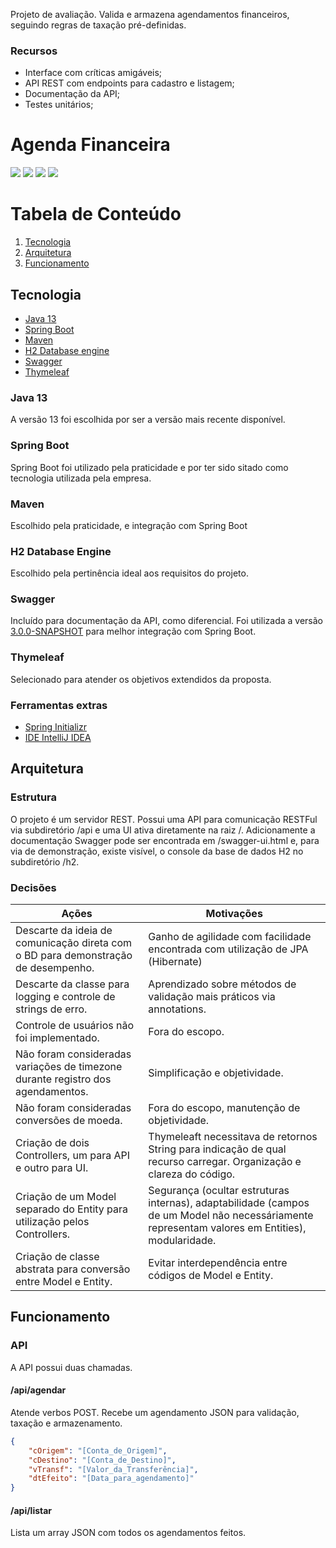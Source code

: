 Projeto de avaliação. Valida e armazena agendamentos financeiros, seguindo regras de taxação pré-definidas.

### Recursos

- Interface com críticas amigáveis;
- API REST com endpoints para cadastro e listagem;
- Documentação da API;
- Testes unitários;

# Agenda Financeira

![](https://img.shields.io/github/stars/dpf-denilson/AgendaFinanceira.svg) ![](https://img.shields.io/github/forks/dpf-denilson/AgendaFinanceira.svg) ![](https://img.shields.io/github/last-commit/dpf-denilson/AgendaFinanceira.svg) ![](https://img.shields.io/github/issues/dpf-denilson/AgendaFinanceira.svg)

# Tabela de Conteúdo

 1. [Tecnologia](#tecnologia)
 2. [Arquitetura](#arquitetura)
 3. [Funcionamento](#funcionamento)

## Tecnologia
- [Java 13](https://www.oracle.com/technetwork/java/javase/downloads/index.html)
- [Spring Boot](https://spring.io/projects/spring-boot)
- [Maven](https://maven.apache.org/)
- [H2 Database engine](https://www.h2database.com/)
- [Swagger](https://swagger.io/)
- [Thymeleaf](https://www.thymeleaf.org/)

### Java 13
A versão 13 foi escolhida por ser a versão mais recente disponível.
### Spring Boot
Spring Boot foi utilizado pela praticidade e por ter sido sitado como tecnologia utilizada pela empresa.
### Maven
Escolhido pela praticidade, e integração com Spring Boot
### H2 Database Engine
Escolhido pela pertinência ideal aos requisitos do projeto.
### Swagger
Incluído para documentação da API, como diferencial.
Foi utilizada a versão [3.0.0-SNAPSHOT](http://oss.jfrog.org/artifactory/oss-snapshot-local/) para melhor integração com Spring Boot.
### Thymeleaf
Selecionado para atender os objetivos extendidos da proposta.
### Ferramentas extras
- [Spring Initializr](https://start.spring.io/)
- [IDE IntelliJ IDEA](https://www.jetbrains.com/idea/)

## Arquitetura

### Estrutura
O projeto é um servidor REST. Possui uma API para comunicação RESTFul via subdiretório /api e uma UI ativa diretamente na raiz /. Adicionamente a documentação Swagger pode ser encontrada em /swagger-ui.html e, para via de demonstração, existe visível, o console da base de dados H2 no subdiretório /h2.

### Decisões
| Ações | Motivações |
| --- | --- |
| Descarte da ideia de comunicação direta com o BD para demonstração de desempenho. | Ganho de agilidade com facilidade encontrada com utilização de JPA (Hibernate) |
| Descarte da classe para logging e controle de strings de erro. | Aprendizado sobre métodos de validação mais práticos via annotations. |
| Controle de usuários não foi implementado. | Fora do escopo. |
| Não foram consideradas variações de timezone durante registro dos agendamentos. | Simplificação e objetividade. |
| Não foram consideradas conversões de moeda. | Fora do escopo, manutenção de objetividade. |
| Criação de dois Controllers, um para API e outro para UI. | Thymeleaft necessitava de retornos String para indicação de qual recurso carregar. Organização e clareza do código. |
| Criação de um Model separado do Entity para utilização pelos Controllers. | Segurança (ocultar estruturas internas), adaptabilidade (campos de um Model não necessáriamente representam valores em Entities), modularidade. |
| Criação de classe abstrata para conversão entre Model e Entity. | Evitar interdependência entre códigos de Model e Entity.|

## Funcionamento

### API 
A API possui duas chamadas.

#### /api/agendar
Atende verbos POST. Recebe um agendamento JSON para validação, taxação e armazenamento.
```JSON
{
	"cOrigem": "[Conta_de_Origem]",
	"cDestino": "[Conta_de_Destino]",
	"vTransf": "[Valor_da_Transferência]",
	"dtEfeito": "[Data_para_agendamento]"
}
```
#### /api/listar
Lista um array JSON com todos os agendamentos feitos.